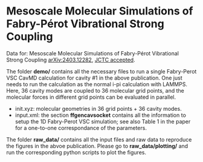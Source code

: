 # Mesoscale Molecular Simulations of Fabry-Pérot Vibrational Strong Coupling

Data for: Mesoscale Molecular Simulations of Fabry-Pérot Vibrational Strong Coupling [arXiv:2403.12282](https://arxiv.org/abs/2403.12282), [JCTC accepted](https://pubs.acs.org/doi/full/10.1021/acs.jctc.4c00349).

The folder **demo/** contains all the necessary files to run a single Fabry-Perot VSC CavMD calculation for cavity #1 in the above publication. One just needs to run the calculation as the normal i-pi calculation with LAMMPS. Here, 36 cavity modes are coupled to 36 molecular grid points, and the molecular forces in different grid points can be evaluated in parallel.

- init.xyz: molecular geometries in 36 grid points + 36 cavity modes.
- input.xml: the section **ffgencavsocket** contains all the information to setup the 1D Fabry-Perot VSC simulation; see also Table 1 in the paper for a one-to-one correspondance of the parameters.


The folder **raw_data/** contains all the input files and raw data to reproduce the figures in the abvoe publication. Please go to **raw_data/plotting/** and run the corresponding python scripts to plot the figures.
